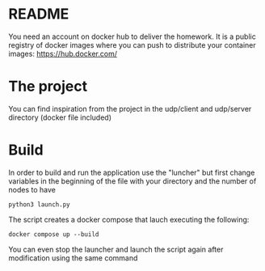 # README

You need an account on docker hub to deliver the homework.
It is a public registry of docker images where you can push to 
distribute your container images: https://hub.docker.com/

# The project

You can find inspiration from the project in the udp/client and udp/server 
directory (docker file included)

# Build

In order to build and run the application use the "luncher" but first 
change variables in the beginning of the file with your directory and
the number of nodes to have
```
python3 launch.py
```

The script creates a docker compose that lauch executing the following:
```
docker compose up --build
```

You can even stop the launcher and launch the script again after 
modification using the same command